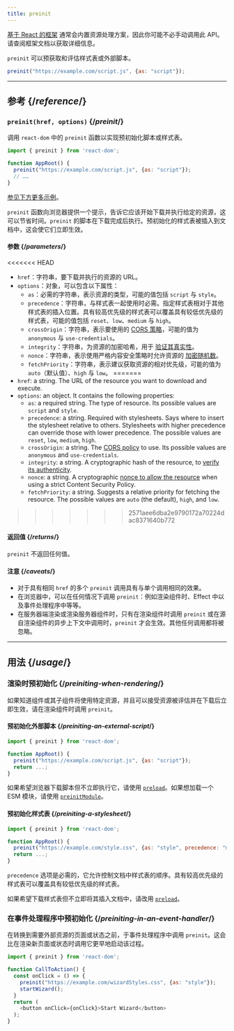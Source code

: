 ```yaml
---
title: preinit
---
```


<Note>

[基于 React 的框架](/learn/start-a-new-react-project) 通常会内置资源处理方案，因此你可能不必手动调用此 API。请查阅框架文档以获取详细信息。

</Note>

<Intro>

`preinit` 可以预获取和评估样式表或外部脚本。

```js
preinit("https://example.com/script.js", {as: "script"});
```

</Intro>

<InlineToc />

---

## 参考 {/*reference*/}

### `preinit(href, options)` {/*preinit*/}

调用 `react-dom` 中的 `preinit` 函数以实现预初始化脚本或样式表。

```js
import { preinit } from 'react-dom';

function AppRoot() {
  preinit("https://example.com/script.js", {as: "script"});
  // ……
}

```

[参见下方更多示例](#usage)。

`preinit` 函数向浏览器提供一个提示，告诉它应该开始下载并执行给定的资源，这可以节省时间。`preinit` 的脚本在下载完成后执行。预初始化的样式表被插入到文档中，这会使它们立即生效。

#### 参数 {/*parameters*/}

<<<<<<< HEAD
* `href`：字符串，要下载并执行的资源的 URL。
* `options`：对象，可以包含以下属性：
  *  `as`：必需的字符串，表示资源的类型，可能的值包括 `script` 与 `style`。
  *  `precedence`：字符串，与样式表一起使用时必需。指定样式表相对于其他样式表的插入位置。具有较高优先级的样式表可以覆盖具有较低优先级的样式表，可能的值包括 `reset`、`low`、`medium` 与 `high`。
  *  `crossOrigin`：字符串，表示要使用的 [CORS 策略](https://developer.mozilla.org/zh-CN/docs/Web/HTML/Attributes/crossorigin)，可能的值为 `anonymous` 与 `use-credentials`。
  *  `integrity`：字符串，为资源的加密哈希，用于 [验证其真实性](https://developer.mozilla.org/zh-CN/docs/Web/Security/Subresource_Integrity)。
  *  `nonce`：字符串，表示使用严格内容安全策略时允许资源的 [加密随机数](https://developer.mozilla.org/zh-CN/docs/Web/HTML/Global_attributes/nonce)。
  *  `fetchPriority`：字符串，表示建议获取资源的相对优先级，可能的值为 `auto`（默认值）、`high` 与 `low`。
=======
* `href`: a string. The URL of the resource you want to download and execute.
* `options`: an object. It contains the following properties:
  *  `as`: a required string. The type of resource. Its possible values are `script` and `style`.
  * `precedence`: a string. Required with stylesheets. Says where to insert the stylesheet relative to others. Stylesheets with higher precedence can override those with lower precedence. The possible values are `reset`, `low`, `medium`, `high`. 
  *  `crossOrigin`: a string. The [CORS policy](https://developer.mozilla.org/en-US/docs/Web/HTML/Attributes/crossorigin) to use. Its possible values are `anonymous` and `use-credentials`.
  *  `integrity`: a string. A cryptographic hash of the resource, to [verify its authenticity](https://developer.mozilla.org/en-US/docs/Web/Security/Subresource_Integrity).
  *  `nonce`: a string. A cryptographic [nonce to allow the resource](https://developer.mozilla.org/en-US/docs/Web/HTML/Global_attributes/nonce) when using a strict Content Security Policy. 
  *  `fetchPriority`: a string. Suggests a relative priority for fetching the resource. The possible values are `auto` (the default), `high`, and `low`.
>>>>>>> 2571aee6dba2e9790172a70224dac8371640b772

#### 返回值 {/*returns*/}

`preinit` 不返回任何值。

#### 注意 {/*caveats*/}

* 对于具有相同 `href` 的多个 `preinit` 调用具有与单个调用相同的效果。
* 在浏览器中，可以在任何情况下调用 `preinit`：例如渲染组件时、Effect 中以及事件处理程序中等等。
* 在服务器端渲染或渲染服务器组件时，只有在渲染组件时调用 `preinit` 或在源自渲染组件的异步上下文中调用时，`preinit` 才会生效。其他任何调用都将被忽略。

---

## 用法 {/*usage*/}

### 渲染时预初始化 {/*preiniting-when-rendering*/}

如果知道组件或其子组件将使用特定资源，并且可以接受资源被评估并在下载后立即生效，请在渲染组件时调用 `preinit`。

<Recipes titleText="预初始化的例子">

#### 预初始化外部脚本 {/*preiniting-an-external-script*/}

```js
import { preinit } from 'react-dom';

function AppRoot() {
  preinit("https://example.com/script.js", {as: "script"});
  return ...;
}
```

如果希望浏览器下载脚本但不立即执行它，请使用 [`preload`](/reference/react-dom/preload)。如果想加载一个 ESM 模块，请使用 [`preinitModule`](/reference/react-dom/preinitModule)。

<Solution />

#### 预初始化样式表 {/*preiniting-a-stylesheet*/}

```js
import { preinit } from 'react-dom';

function AppRoot() {
  preinit("https://example.com/style.css", {as: "style", precedence: "medium"});
  return ...;
}
```

`precedence` 选项是必需的，它允许控制文档中样式表的顺序。具有较高优先级的样式表可以覆盖具有较低优先级的样式表。

如果希望下载样式表但不立即将其插入文档中，请改用 [`preload`](/reference/react-dom/preload)。

<Solution />

</Recipes>

### 在事件处理程序中预初始化 {/*preiniting-in-an-event-handler*/}

在转换到需要外部资源的页面或状态之前，于事件处理程序中调用 `preinit`。这会比在渲染新页面或状态时调用它更早地启动该过程。

```js
import { preinit } from 'react-dom';

function CallToAction() {
  const onClick = () => {
    preinit("https://example.com/wizardStyles.css", {as: "style"});
    startWizard();
  }
  return (
    <button onClick={onClick}>Start Wizard</button>
  );
}
```
